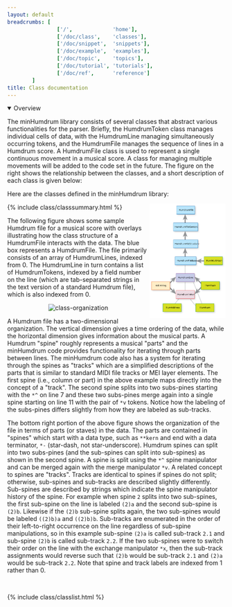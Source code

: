 ```yaml
---
layout: default
breadcrumbs: [
                ['/',             'home'],
                ['/doc/class',    'classes'],
                ['/doc/snippet',  'snippets'],
                ['/doc/example',  'examples'],
                ['/doc/topic',    'topics'],
                ['/doc/tutorial', 'tutorials'],
                ['/doc/ref',      'reference']
        ]
title: Class documentation
---
```



<details open>
<summary>
Overview
</summary>

The minHumdrum library consists of several classes that abstract
various functionalities for the parser.  Briefly, the HumdrumToken
class manages individual cells of data, with the HumdrumLine managing
simultaneously occurring tokens, and the HumdrumFile manages the
sequence of lines in a Humdrum score.  A HumdrumFile class is used to
represent a single continuous movement in a musical score.  A class
for managing multiple movements will be added to the code set in
the future.  The figure on the right shows the relationship between
the classes, and a short description of each class is given below:

Here are the classes defined in the minHumdrum library:

<img width="35%" style="display:float; float:right;" src="/images/class-organization.svg">
{% include class/classsummary.html %}

The following figure shows some sample Humdrum file for a musical
score with overlays illustrating how the class structure of a
HumdrumFile interacts with the data.  The blue box represents a
HumdrumFile.  The file primarily consists of an array of HumdrumLines,
indexed from 0.  The HumdrumLine in turn contains a list of
HumdrumTokens, indexed by a field number on the line (which are
tab-separated strings in the text version of a standard Humdrum
file), which is also indexed from 0.

<center>
<img title="class-organization" width="600" src="https://cdn.rawgit.com/craigsapp/minHumdrum/gh-pages/images/humdrum-file.svg">
</center>

A Humdrum file has a two-dimensional organization.  The vertical
dimension gives a time ordering of the data, while the horizontal
dimension gives information about the musical parts.  A Humdrum
"spine" roughly represents a musical "parts" and the minHumdrum
code provides functionality for iterating through parts between
lines.  The minHumdrum code also has a system for iterating through
the spines as "tracks" which are a simplified descriptions of the
parts that is similar to standard MIDI file tracks or MEI layer
elements.  The first spine (i.e., column or part) in the above
example maps directly into the concept of a "track".  The second
spine splits into two subs-pines starting with the `*^` on line 7
and these two subs-pines merge again into a single spine starting
on line 11 with the pair of `*v` tokens.  Notice how the labeling
of the subs-pines differs slightly from how they are labeled as
sub-tracks.

The bottom right portion of the above figure shows the organization
of the file in terms of parts (or staves) in the data.  The parts
are contained in "spines" which start with a data type, such as
`**kern` and end with a data terminator, `*-` (star-dash, not
star-underscore).  Humdrum spines can split into two subs-pines
(and the sub-spines can split into sub-spines) as shown in the
second spine.  A spine is split using the `*^` spine manipulator
and can be merged again with the merge manipulator `*v`.  A related
concept to spines are "tracks".  Tracks are identical to spines if
spines do not split; otherwise, sub-spines and sub-tracks are
described slightly differently.  Sub-spines are described by strings
which indicate the spine manipulator history of the spine.  For
example when spine `2` splits into two sub-spines, the first sub-spine
on the line is labeled `(2)a` and the second sub-spine is 
`(2)b`.  Likewise if the `(2)b` sub-spine splits again, the two sub-spines
would be labeled `((2)b)a` and `((2)b)b`.  Sub-tracks are enumerated
in the order of their left-to-right occurrence on the line regardless
of sub-spine manipulations, so in this example sub-spine `(2)a` is
called sub-track `2.1` and sub-spine `(2)b` is called sub-track
`2.2`.  If the two sub-spines were to switch their order on the
line with the exchange manipulator `*x`, then the sub-track assignments
would reverse such that `(2)b` would be sub-track `2.1` and `(2)a`
would be sub-track `2.2`.  Note that spine and track labels are
indexed from 1 rather than 0.


</details>


&nbsp;


{% include class/classlist.html %}


